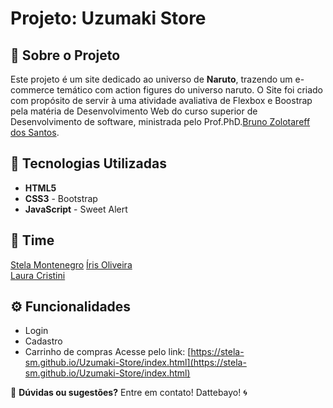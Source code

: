 # Projeto: Uzumaki Store


## 📌 Sobre o Projeto
Este projeto é um site dedicado ao universo de **Naruto**, trazendo um e-commerce temático com action figures do universo naruto.
O Site foi criado com propósito de servir à uma atividade avaliativa de Flexbox e Boostrap pela matéria de Desenvolvimento Web do curso superior de Desenvolvimento de software, ministrada pelo Prof.PhD.[Bruno Zolotareff dos Santos](https://github.com/bzsantos).

## 🚀 Tecnologias Utilizadas
- **HTML5**
- **CSS3** - Bootstrap
- **JavaScript** - Sweet Alert

## 🤝 Time
[Stela Montenegro](https://github.com/stela-sm)
[Íris Oliveira](https://github.com/iris-oli)  
[Laura Cristini](https://github.com/Laura677) 

## ⚙️ Funcionalidades
- Login
- Cadastro
- Carrinho de compras
Acesse pelo link: [https://stela-sm.github.io/Uzumaki-Store/index.html](https://stela-sm.github.io/Uzumaki-Store/index.html)

💬 **Dúvidas ou sugestões?** Entre em contato! Dattebayo! 🌀


